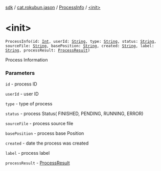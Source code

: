 [sdk](../../index.md) / [cat.rokubun.jason](../index.md) / [ProcessInfo](index.md) / [&lt;init&gt;](./-init-.md)

# &lt;init&gt;

`ProcessInfo(id: `[`Int`](https://kotlinlang.org/api/latest/jvm/stdlib/kotlin/-int/index.html)`, userId: `[`String`](https://kotlinlang.org/api/latest/jvm/stdlib/kotlin/-string/index.html)`, type: `[`String`](https://kotlinlang.org/api/latest/jvm/stdlib/kotlin/-string/index.html)`, status: `[`String`](https://kotlinlang.org/api/latest/jvm/stdlib/kotlin/-string/index.html)`, sourceFile: `[`String`](https://kotlinlang.org/api/latest/jvm/stdlib/kotlin/-string/index.html)`, basePosition: `[`String`](https://kotlinlang.org/api/latest/jvm/stdlib/kotlin/-string/index.html)`, created: `[`String`](https://kotlinlang.org/api/latest/jvm/stdlib/kotlin/-string/index.html)`, label: `[`String`](https://kotlinlang.org/api/latest/jvm/stdlib/kotlin/-string/index.html)`, processResult: `[`ProcessResult`](../-process-result/index.md)`)`

Process Information

### Parameters

`id` - process ID

`userId` - user ID

`type` - type of process

`status` - process Status( FINISHED, PENDING, RUNNING, ERROR)

`sourceFile` - process source file

`basePosition` - process base Position

`created` - date the process was created

`label` - process label

`processResult` - [ProcessResult](../-process-result/index.md)